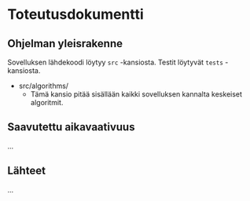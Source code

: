# Toteutusdokumentti



## Ohjelman yleisrakenne

Sovelluksen lähdekoodi löytyy `src` -kansiosta. Testit löytyvät `tests` -kansiosta.

- src/algorithms/
  - Tämä kansio pitää sisällään kaikki sovelluksen kannalta keskeiset algoritmit.

## Saavutettu aikavaativuus

...

## Lähteet

...
